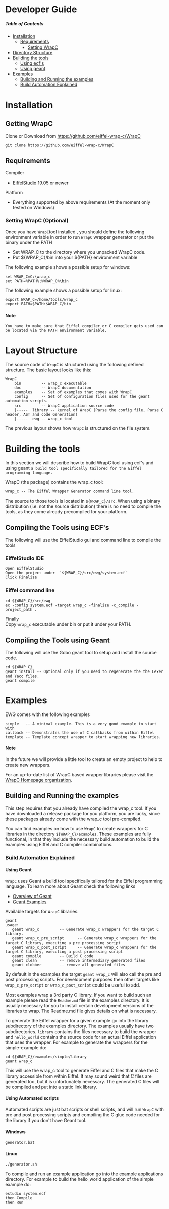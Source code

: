 # Developer Guide

##### Table of Contents  
* [Installation](#installation)
	* [Requirements](#req) 
		* [Setting WrapC](#setwrapc)
* [Directory Structure](#layout)		
* [Building the tools](#build)
	* [Using ecf's](#ecf)
	* [Using geant](#geant)
* [Examples](#examples)	
	*  [Building and Running the examples](#build_examples)
	*  [Build Automation Explained](#build_automation)

<a name="installation"></a>

# Installation

## Getting WrapC
Clone or Download from https://github.com/eiffel-wrap-c/WrapC

	git clone https://github.com/eiffel-wrap-c/WrapC

<a name="req"></a>
## Requirements

Compiler

*   [EiffelStudio](https://www.eiffel.org/downloads) 19.05 or newer

Platform

*   Everything supported by above requirements (At the moment only tested on Windows)

<a name="setwrapc"></a>
### Setting WrapC (Optional)

Once you have `WrapC`tool installed , you should define the following environment variable in order to run `WrapC` wrapper generator or
put the binary under the PATH

*   Set WRAP_C to the directory where you unpacked WrapC code.
*   Put ${WRAP_C}/bin into your ${PATH} environment variable

The following example shows a possible setup for windows:

	set WRAP_C=C:\wrap_c
	set PATH=%PATH%;%WRAP_C%\bin

The following example shows a possible setup for linux:

	export WRAP_C=/home/tools/wrap_c
	export PATH=$PATH:$WRAP_C/bin
   
#### Note
	You have to make sure that Eiffel compiler or C compiler gets used can be located via the PATH environment variable.

<a name="layout"></a>
# Layout Structure
The source code of `WrapC` is structured using the following defined structure. 
The basic layout looks like this:

	WrapC
		bin        	-- wrap_c executable 
		doc 	  	-- WrapC documentation
		examples   	-- Set of examples that comes with WrapC 
		config    	-- Set of configuration files used for the geant automation scripts.
		src        	-- WrapC application source code
		|-----	library -- kernel of WrapC (Parse the config file, Parse C header, AST and code Generation)
		|-----	ewg	-- wrap_c tool

The previous layour shows how `WrapC` is structured on the file system.

<a name="build"></a>
# Building the tools
In this section we will describe how to build WrapC tool using ecf's and using geant `a build tool specifically tailored for the Eiffel programming language.`
 
 WrapC (the package) contains the wrap_c tool:

    wrap_c -- The Eiffel Wrapper Generator command line tool.
   
The source to those tools is located in `${WRAP_C}/src`. When using a binary distribution (i.e. not the source distribution) there is no need to compile the tools, as they come already precompiled for your platform. 

<a name="ecf"></a>
## Compiling the Tools using ECF's
The following will use the EiffelStudio gui and command line to compile the tools

### EiffelStudio IDE
	Open EiffelStudio 
	Open the project under 	`${WRAP_C}/src/ewg/system.ecf`
	Click Finalize
	
### Eiffel command line

	cd ${WRAP_C}/src/ewg
	ec -config system.ecf -target wrap_c -finalize -c_compile -project_path .
	
Finally 	
	 Copy `wrap_c` executable under bin or put it under your PATH.	

<a name="geant"></a>
## Compiling the Tools using Geant
The following will use the Gobo geant tool to setup and install the source code.

	cd ${WRAP_C}
	geant install -- Optional only if you need to regenerate the the Lexer and Yacc files.
	geant compile

<a name="examples"></a>
# Examples
 EWG comes with the following examples

	simple   -- A minimal example. This is a very good example to start with
	callback -- Demonstrates the use of C callbacks from within Eiffel
	template -- Template concept wrapper to start wrapping new libraries.


#### Note
In the future we will provide a little tool to create an empty project to help to create new wrappers.

For an up-to-date list of WrapC based wrapper libraries please visit the [WrapC Homepage organization](https://github.com/eiffel-wrap-c). 

<a name="build_examples"></a>
## Building and Running the examples

This step requires that you already have compiled the wrap_c tool. If you have downloaded a release package for you platform, you are lucky, since these packages already come with the wrap_c tool pre-compiled. 

You can find examples on how to use `WrapC` to create wrappers for C libraries in the directory `${WRAP_C}/examples`. These examples are fully functional, in that they include the necessary build automation to build the examples using Eiffel and C compiler combinations.

<a name="build_automation"></a>
### Build Automation Explained

#### Using Geant
`WrapC` uses Geant a build tool specifically tailored for the Eiffel programming language. 
To learn more about Geant check the following links
* 	[Overview of Geant](http://www.gobosoft.com/eiffel/gobo/geant/overview.html)
*  	[Geant Examples](http://www.gobosoft.com/eiffel/gobo/geant/examples.html)

Available targets for `WrapC` libraries.

	geant
	usage:
	   geant wrap_c			-- Generate wrap_c wrappers for the target C library. 
	   geant wrap_c_pre_script      -- Generate wrap_c wrappers for the target C library, executing a pre processing script
	   geant wrap_c_post_script     -- Generate wrap_c wrappers for the target C library, executing a post processing script
	   geant compile  		-- Build C code
	   geant clean			-- remove intermediary generated files
	   geant clobber   		-- remove all generated files

By default in the examples the target `geant wrap_c` will also call the pre and post processing scripts. For development purposes
then other targets like `wrap_c_pre_script`  or `wrap_c_post_script` could be useful to add.

Most examples wrap a 3rd party C library. If you want to build such an example please read the `Readme.md` file in the examples directory. It is usually necessary for you to install certain development versions of the libraries to wrap. The Readme.md file gives details on what is necessary.

To generate the Eiffel wrapper for a given example go into the library subdirectory of the examples directory. The examples usually have two subdirectories. 
	`library` contains the files necessary to build the wrapper and `hello_world` contains the source code for an actual Eiffel application that uses the wrapper. For example to generate the wrappers for the simple-example do:

	cd ${WRAP_C}/examples/simple/library
	geant wrap_c
	
This will use the wrap_c tool to generate Eiffel and C files that make the C library accessible from within Eiffel. It may sound weird that C files are generated too, but it is unfortunately necessary. The generated C files will be compiled and put into a static link library.

#### Using Automated scripts
Automated scripts are just bat scripts or shell scripts, and will run `WrapC` with pre and post processing scripts and compiling the C glue code needed for the library if you don't have Geant tool. 

#### Windows
```
generator.bat
```
#### Linux
```
./generator.sh
```

To compile and run an example application go into the example applications directory. For example to build the hello_world application of the simple example do:
	
	estudio system.ecf
	then Compile
	then Run

<a name="understanding_wrapc"></a>


